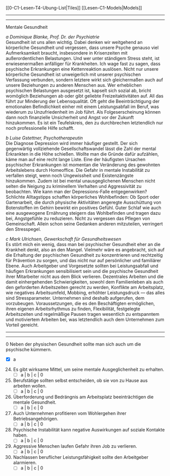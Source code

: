 [[0-C1-Lesen-T4-Ubung-List|Tiles]]
[[Lesen-C1-Models|Models]]

---
---

Mentale Gesundheit

*a Dominique Blanke, Prof. Dr. der Psychiatrie*  
Gesundheit ist uns allen wichtig. Dabei denken wir weitgehend an körperliche Gesundheit und vergessen, dass unsere Psyche genauso viel Aufmerksamkeit braucht, insbesondere in Krisenzeiten mit außerordentlichen Belastungen. Und wer unter ständigem Stress steht, ist erwiesenermaßen anfälliger für Krankheiten. Ich wage fast zu sagen, dass psychische Erkrankungen eine Kettenreaktion auslösen. Nicht nur unsere körperliche Gesundheit ist unweigerlich mit unserer psychischen Verfassung verbunden, sondern letztere wirkt sich gleichermaßen auch auf unsere Beziehungen zu anderen Menschen aus. Wer erheblichen psychischen Belastungen ausgesetzt ist, kapselt sich sozial ab, bricht womöglich Beziehungen ab oder gibt geliebte Freizeitaktivitäten auf. All das führt zur Minderung der Lebensqualität. Oft geht die Beeinträchtigung der emotionalen Befindlichkeit einher mit einem Leistungsabfall im Beruf, was wiederum zu Unzufriedenheit im Job führt. Als Folgeserscheinung können dann noch finanzielle Unsicherheit und Angst vor der Zukunft hinzukommen. Es ist ein Teufelskreis, den zu durchbrechen letztendlich nur noch professionelle Hilfe schafft.

*b Luise Gstettner, Psychotherapeutin*  
Die Diagnose Depression wird immer häufiger gestellt. Der sich gegenwärtig vollziehende Gesellschaftswandel lässt die Zahl der mental Erkrankten in die Höhe schießen. Wollte man die Gründe dafür aufzählen, käme man auf eine recht lange Liste. Eine der häufigsten Ursachen psychischer Erkrankungen ist momentan die Veränderung des gewohnten Arbeitslebens durch Homeoffice. Die Gefahr in mentale Instabilität zu verfallen steigt, wenn noch Ungewissheit und Existenzängste hinzukommen. Zudem ist bei mental unausgeglichenen Menschen nicht selten die Neigung zu kriminellem Verhalten und Aggressivität zu beobachten. Wie kann man der Depressions-Falle entgegenwirken? Schlichte Alltagstipps schaffen körperliches Wohlbefinden: Ob Sport oder Gartenarbeit, die durch physische Aktivitäten angeregte Ausschüttung von Botenstoffen im Gehirn bewirkt ein positives Gefühl. Guter Schlaf wie auch eine ausgewogene Ernährung steigern das Wohlbefinden und tragen dazu bei, Angstgefühle zu reduzieren. Nicht zu vergessen das Pflegen von Gemeinschaft. Allein schon seine Gedanken anderen mitzuteilen, verringert den Stresspegel.

*c Mark Ulrichsen, Gewerkschaft für Gesundheitswesen*  
Es stört mich ein wenig, dass man bei psychischer Gesundheit eher an die Krankheit denkt, also an den Mangel. Vielmehr wäre es angebracht, sich auf die Erhaltung der psychischen Gesundheit zu konzentrieren und rechtzeitig für Prävention zu sorgen, und das nicht nur auf persönlicher und familiärer Ebene. Auch Arbeitgeber und Vorgesetzte sollten bei Leistungsabfall und häufigen Erkrankungen sensibilisiert sein und die psychische Gesundheit ihrer Mitarbeiter nicht aus dem Blick verlieren. Dezentrales Arbeiten und die damit einhergehenden Schwierigkeiten, sowohl dem Familienleben als auch den geforderten Arbeitszeiten gerecht zu werden, Konflikte am Arbeitsplatz, wie negatives Arbeitsumfeld, Mobbing, erhöhter Leistungsdruck — das alles sind Stressparameter. Unternehmen sind deshalb aufgerufen, dem vorzubeugen. Voraussetzungen, die es den Beschäftigten ermöglichen, ihren eigenen Arbeitsrhythmus zu finden, Flexibilität, festgelegte Arbeitszeiten und regelmäßige Pausen tragen wesentlich zu entspanntem und motiviertem Arbeiten bei, was letztendlich auch dem Unternehmen zum Vorteil gereicht.

---
---

0 Neben der physischen Gesundheit sollte man sich auch um die psychische kümmern.  
- [x] a  

24. Es gibt wirksame Mittel, um seine mentale Ausgeglichenheit zu erhalten.  
    - [ ] a  |  b  |  c  |  0  

25. Berufstätige sollten selbst entscheiden, ob sie von zu Hause aus arbeiten wollen.  
    - [ ] a  |  b  |  c  |  0  

26. Überforderung und Bedrängnis am Arbeitsplatz beeinträchtigen die mentale Gesundheit.  
    - [ ] a  |  b  |  c  |  0  

27. Auch Unternehmen profitieren vom Wohlergehen ihrer Betriebsangehörigen.  
    - [ ] a  |  b  |  c  |  0  

28. Psychische Instabilität kann negative Auswirkungen auf soziale Kontakte haben.  
    - [ ] a  |  b  |  c  |  0  

29. Aggressive Menschen laufen Gefahr ihren Job zu verlieren.  
    - [ ] a  |  b  |  c  |  0  

30. Nachlassen beruflicher Leistungsfähigkeit sollte den Arbeitgeber alarmieren.  
    - [ ] a  |  b  |  c  |  0  